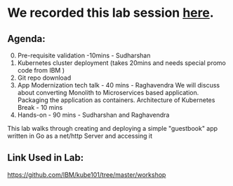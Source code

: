 # We recorded this lab session [here](https://youtu.be/LwhUdpiYAbA).

## Agenda:

0) Pre-requisite validation  -10mins -  Sudharshan
1) Kubernetes cluster deployment (takes 20mins and needs special promo code from IBM )
2) Git repo download
3) App Modernization tech talk - 40 mins - Raghavendra
 We will discuss about converting Monolith to Microservices based application. Packaging the application as containers. Architecture of Kubernetes
Break - 10 mins
4) Hands-on - 90 mins - Sudharshan and Raghavendra

This lab walks through creating and deploying a simple "guestbook" app written in Go as a net/http Server and accessing it
 
## Link Used in Lab:
https://github.com/IBM/kube101/tree/master/workshop
 

